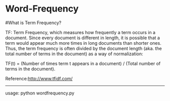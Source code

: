 # Word-Frequency
#What is Term Frequency?

TF: Term Frequency, which measures how frequently a term occurs in a document. Since every document is different in length,
it is possible that a term would appear much more times in long documents than shorter ones. Thus, the term frequency is 
often divided by the document length (aka. the total number of terms in the document) as a way of normalization:

TF(t) = (Number of times term t appears in a document) / (Total number of terms in the document).

Reference:http://www.tfidf.com/
****************************************************************************************************************************

usage: python wordfrequency.py
